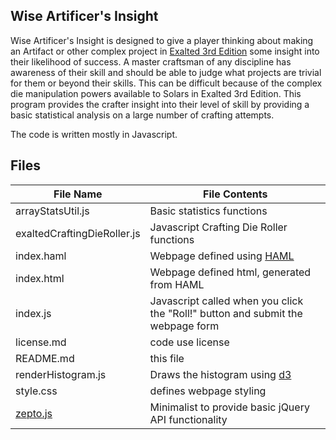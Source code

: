 ## Wise Artificer's Insight
Wise Artificer's Insight is designed to give a player thinking about making an Artifact or other complex project in [Exalted 3rd Edition](http://theonyxpath.com/category/worlds/exalted/) some insight into their likelihood of success.  A master craftsman of any discipline has awareness of their skill and should be able to judge what projects are trivial for them or beyond their skills.  This can be difficult because of the complex die manipulation powers available to Solars in Exalted 3rd Edition.  This program provides the crafter insight into their level of skill by providing a basic statistical analysis on a large number of crafting attempts.

The code is written mostly in Javascript.


## Files
File Name | File Contents
---- | ----
arrayStatsUtil.js | Basic statistics functions
exaltedCraftingDieRoller.js | Javascript Crafting Die Roller functions
index.haml | Webpage defined using [HAML](http://haml.info/)
index.html | Webpage defined html, generated from HAML
index.js | Javascript called when you click the "Roll!" button and submit the webpage form
license.md | code use license
README.md | this file
renderHistogram.js | Draws the histogram using [d3](https://d3js.org/)
style.css | defines webpage styling
[zepto.js](http://zeptojs.com/) | Minimalist to provide basic jQuery API functionality
